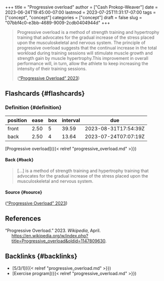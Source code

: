 +++
title = "Progressive overload"
author = ["Cash Prokop-Weaver"]
date = 2023-06-24T19:45:00-07:00
lastmod = 2023-07-25T11:31:17-07:00
tags = ["concept", "concept"]
categories = ["concept"]
draft = false
slug = "07bbf4c0-e3bb-4689-9009-2cdb0404944d"
+++

> Progressive overload is a method of strength training and hypertrophy training that advocates for the gradual increase of the stress placed upon the musculoskeletal and nervous system. The principle of progressive overload suggests that the continual increase in the total workload during training sessions will stimulate muscle growth and strength gain by muscle hypertrophy.This improvement in overall performance will, in turn, allow the athlete to keep increasing the intensity of their training sessions.
>
> (<a href="#citeproc_bib_item_1">“Progressive Overload” 2023</a>)


## Flashcards {#flashcards}


### Definition {#definition}

| position | ease | box | interval | due                  |
|----------|------|-----|----------|----------------------|
| front    | 2.50 | 5   | 39.59    | 2023-08-31T17:54:39Z |
| back     | 2.50 | 4   | 13.64    | 2023-07-24T07:07:19Z |

[Progressive overload]({{< relref "progressive_overload.md" >}})


#### Back {#back}

> [...] is a method of strength training and hypertrophy training that advocates for the gradual increase of the stress placed upon the musculoskeletal and nervous system.


#### Source {#source}

(<a href="#citeproc_bib_item_1">“Progressive Overload” 2023</a>)

## References

<style>.csl-entry{text-indent: -1.5em; margin-left: 1.5em;}</style><div class="csl-bib-body">
  <div class="csl-entry"><a id="citeproc_bib_item_1"></a>“Progressive Overload.” 2023. <i>Wikipedia</i>, April. <a href="https://en.wikipedia.org/w/index.php?title=Progressive_overload&oldid=1147809630">https://en.wikipedia.org/w/index.php?title=Progressive_overload&#38;oldid=1147809630</a>.</div>
</div>


## Backlinks {#backlinks}

-   [5/3/1]({{< relref "progressive_overload.md" >}})
-   [Exercise program]({{< relref "progressive_overload.md" >}})
